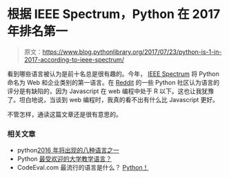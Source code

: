# 根据 IEEE Spectrum，Python 在 2017 年排名第一

> 原文：<https://www.blog.pythonlibrary.org/2017/07/23/python-is-1-in-2017-according-to-ieee-spectrum/>

看到哪些语言被认为是前十名总是很有趣的。今年， [IEEE Spectrum](http://spectrum.ieee.org/computing/software/the-2017-top-programming-languages) 将 Python 命名为 Web 和企业类别的第一语言。在 [Reddit](https://www.reddit.com/r/Python/comments/6o6ynw/the_2017_top_programming_languages_according_to/) 的一些 Python 社区认为语言的评分是有缺陷的，因为 Javascript 在 web 编程中处于 R 以下。这也让我犹豫了。坦白地说，当谈到 web 编程时，我真的看不出有什么比 Javascript 更好。

不管怎样，通读这篇文章还是很有意思的。

### 相关文章

*   python[2016 年将出现的八种语言之一](https://www.blog.pythonlibrary.org/2014/07/08/python-most-popular-university-teaching-language/)
*   Python [最受欢迎的大学教学语言？](https://www.blog.pythonlibrary.org/2014/07/08/python-most-popular-university-teaching-language/)
*   CodeEval.com 最流行的语言是什么？ [Python！](https://www.blog.pythonlibrary.org/2014/02/05/most-popular-language-on-codeeval-com-python/)